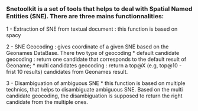 ### Snetoolkit is a set of tools that helps to deal with Spatial Named Entities (SNE). There are three mains functionnalities:


1 -  Extraction of SNE from textual document : this function is based on spacy

2 -  SNE Geocoding : gives coordinate of a given SNE based on the Geonames DataBase. There two type of geocoding 
    * default candidate geocoding : return one candidate that corresponds to the default result of Geoname;
    * multi candidates geocoding  : return a top@X (e.g, top@10 - frist 10 results) candidates from Geonames result.
     
3 -  Disambiguation of ambiguous SNE
    * this function is based on multiple technics, that helps to disambiguate ambiguous SNE. Based on the multi candidate geocoding, the disambiguation is supposed to return the right candidate from the multiple ones.

